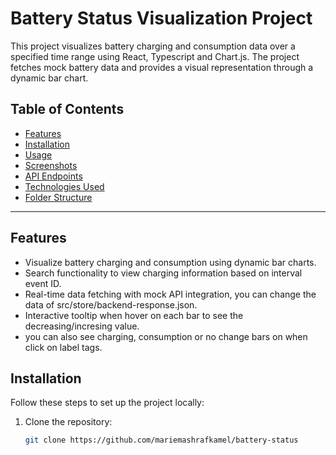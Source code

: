 # Battery Status Visualization Project

This project visualizes battery charging and consumption data over a specified time range using React, Typescript and Chart.js. The project fetches mock battery data and provides a visual representation through a dynamic bar chart.

## Table of Contents

- [Features](#features)
- [Installation](#installation)
- [Usage](#usage)
- [Screenshots](#screenshots)
- [API Endpoints](#api-endpoints)
- [Technologies Used](#technologies-used)
- [Folder Structure](#folder-structure)

---

## Features

- Visualize battery charging and consumption using dynamic bar charts.
- Search functionality to view charging information based on interval event ID.
- Real-time data fetching with mock API integration, you can change the data of src/store/backend-response.json.
- Interactive tooltip when hover on each bar to see the decreasing/incresing value.
- you can also see charging, consumption or no change bars on when click on label tags.

## Installation

Follow these steps to set up the project locally:

1. Clone the repository:

   ```bash
   git clone https://github.com/mariemashrafkamel/battery-status